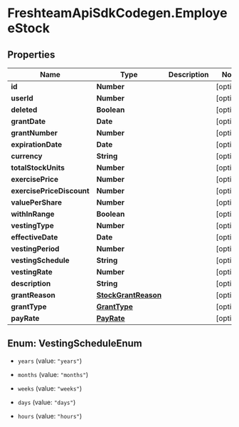 # FreshteamApiSdkCodegen.EmployeeStock

## Properties

| Name                      | Type                                        | Description | Notes      |
| ------------------------- | ------------------------------------------- | ----------- | ---------- |
| **id**                    | **Number**                                  |             | [optional] |
| **userId**                | **Number**                                  |             | [optional] |
| **deleted**               | **Boolean**                                 |             | [optional] |
| **grantDate**             | **Date**                                    |             | [optional] |
| **grantNumber**           | **Number**                                  |             | [optional] |
| **expirationDate**        | **Date**                                    |             | [optional] |
| **currency**              | **String**                                  |             | [optional] |
| **totalStockUnits**       | **Number**                                  |             | [optional] |
| **exercisePrice**         | **Number**                                  |             | [optional] |
| **exercisePriceDiscount** | **Number**                                  |             | [optional] |
| **valuePerShare**         | **Number**                                  |             | [optional] |
| **withInRange**           | **Boolean**                                 |             | [optional] |
| **vestingType**           | **Number**                                  |             | [optional] |
| **effectiveDate**         | **Date**                                    |             | [optional] |
| **vestingPeriod**         | **Number**                                  |             | [optional] |
| **vestingSchedule**       | **String**                                  |             | [optional] |
| **vestingRate**           | **Number**                                  |             | [optional] |
| **description**           | **String**                                  |             | [optional] |
| **grantReason**           | [**StockGrantReason**](StockGrantReason.md) |             | [optional] |
| **grantType**             | [**GrantType**](GrantType.md)               |             | [optional] |
| **payRate**               | [**PayRate**](PayRate.md)                   |             | [optional] |

## Enum: VestingScheduleEnum

- `years` (value: `"years"`)

- `months` (value: `"months"`)

- `weeks` (value: `"weeks"`)

- `days` (value: `"days"`)

- `hours` (value: `"hours"`)
